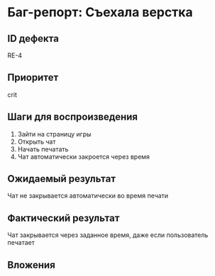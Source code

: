 # Баг-репорт: Съехала верстка

## ID дефекта
RE-4

## Приоритет
crit

## Шаги для воспроизведения
1. Зайти на страницу игры
2. Открыть чат
3. Начать печатать 
4. Чат автоматически закроется через время

## Ожидаемый результат
Чат не закрывается автоматически во время печати

## Фактический результат
Чат закрывается через заданное время, даже если пользователь печатает

## Вложения